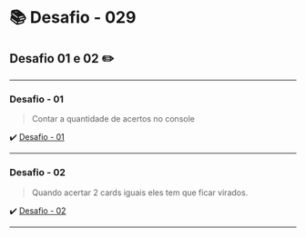 # :books: Desafio - 029

## Desafio 01 e 02 :pencil2:

---

### Desafio - 01

> Contar a quantidade de acertos no console

:heavy_check_mark: [Desafio - 01](https://github.com/milafrn/jogo-da-memoria/commit/1409c069550851fcb723db5ad80b451526e4ff0b)

---

### Desafio - 02

> Quando acertar 2 cards iguais eles tem que ficar virados.

:heavy_check_mark: [Desafio - 02](https://github.com/milafrn/jogo-da-memoria/commit/1409c069550851fcb723db5ad80b451526e4ff0b)

---
